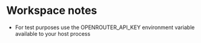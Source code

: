 # Workspace notes

- For test purposes use the OPENROUTER_API_KEY environment variable available to your host process
